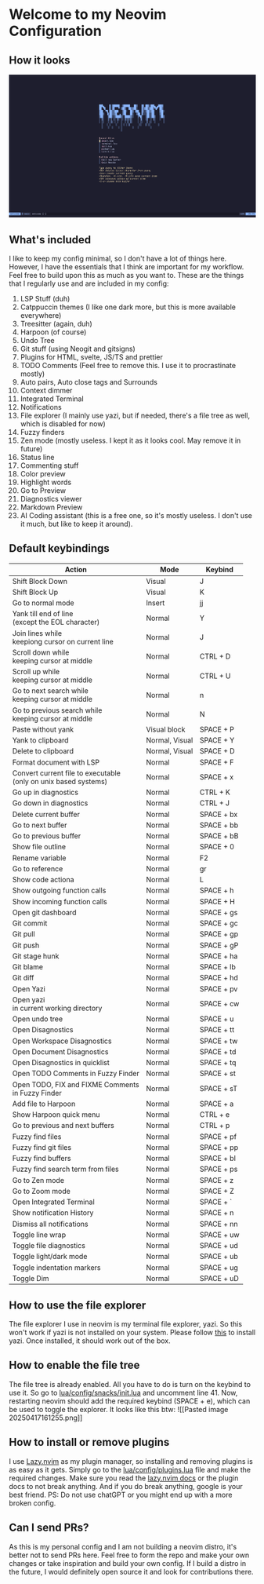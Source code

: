 # Welcome to my Neovim Configuration
## How it looks
![alt text](dashboard.png)
## What's included
I like to keep my config minimal, so I don't have a lot of things here. However, I have the essentials that I think are important for my workflow. Feel free to build upon this as much as you want to. These are the things that I regularly use and are included in my config:
1. LSP Stuff (duh)
2. Catppuccin themes (I like one dark more, but this is more available everywhere)
3. Treesitter (again, duh)
4. Harpoon (of course)
5. Undo Tree
6. Git stuff (using Neogit and gitsigns)
7. Plugins for HTML, svelte, JS/TS and prettier
8. TODO Comments (Feel free to remove this. I use it to procrastinate mostly)
9. Auto pairs, Auto close tags and Surrounds
10. Context dimmer
11. Integrated Terminal
12. Notifications
13. File explorer (I mainly use yazi, but if needed, there's a file tree as well, which is disabled for now)
14. Fuzzy finders
15. Zen mode (mostly useless. I kept it as it looks cool. May remove it in future)
16. Status line
17. Commenting stuff
18. Color preview
19. Highlight words
20. Go to Preview
21. Diagnostics viewer
22. Markdown Preview
23. AI Coding assistant (this is a free one, so it's mostly useless. I don't use it much, but like to keep it around).
## Default keybindings

| Action                                                             | Mode           | Keybind    |
| ------------------------------------------------------------------ | -------------- | ---------- |
| Shift Block Down                                                   | Visual         | J          |
| Shift Block Up                                                     | Visual         | K          |
| Go to normal mode                                                  | Insert         | jj         |
| Yank till end of line<br>(except the EOL character)                | Normal         | Y          |
| Join lines while<br>keepiong cursor on current line                | Normal         | J          |
| Scroll down while<br>keeping cursor at middle                      | Normal         | CTRL + D   |
| Scroll up while<br>keeping cursor at middle                        | Normal         | CTRL + U   |
| Go to next search while<br>keeping cursor at middle                | Normal         | n          |
| Go to previous search while<br>keeping cursor at middle            | Normal         | N          |
| Paste without yank                                                 | Visual block   | SPACE + P  |
| Yank to clipboard                                                  | Normal, Visual | SPACE + Y  |
| Delete to clipboard                                                | Normal, Visual | SPACE + D  |
| Format document with LSP                                           | Normal         | SPACE + F  |
| Convert current file to executable<br>(only on unix based systems) | Normal         | SPACE + x  |
| Go up in diagnostics                                               | Normal         | CTRL + K   |
| Go down in diagnostics                                             | Normal         | CTRL + J   |
| Delete current buffer                                              | Normal         | SPACE + bx |
| Go to next buffer                                                  | Normal         | SPACE + bb |
| Go to previous buffer                                              | Normal         | SPACE + bB |
| Show file outline                                                  | Normal         | SPACE + 0  |
| Rename variable                                                    | Normal         | F2         |
| Go to reference                                                    | Normal         | gr         |
| Show code actiona                                                  | Normal         | L          |
| Show outgoing function calls                                       | Normal         | SPACE + h  |
| Show incoming function calls                                       | Normal         | SPACE + H  |
| Open git dashboard                                                 | Normal         | SPACE + gs |
| Git commit                                                         | Normal         | SPACE + gc |
| Git pull                                                           | Normal         | SPACE + gp |
| Git push                                                           | Normal         | SPACE + gP |
| Git stage hunk                                                     | Normal         | SPACE + ha |
| Git blame                                                          | Normal         | SPACE + lb |
| Git diff                                                           | Normal         | SPACE + hd |
| Open Yazi                                                          | Normal         | SPACE + pv |
| Open yazi<br>in current working directory                          | Normal         | SPACE + cw |
| Open undo tree                                                     | Normal         | SPACE + u  |
| Open Disagnostics                                                  | Normal         | SPACE + tt |
| Open Workspace Disagnostics                                        | Normal         | SPACE + tw |
| Open Document Disagnostics                                         | Normal         | SPACE + td |
| Open Disagnostics in quicklist                                     | Normal         | SPACE + tq |
| Open TODO Comments in Fuzzy Finder                                 | Normal         | SPACE + st |
| Open TODO, FIX and FIXME Comments<br>in Fuzzy Finder               | Normal         | SPACE + sT |
| Add file to Harpoon                                                | Normal         | SPACE + a  |
| Show Harpoon quick menu                                            | Normal         | CTRL + e   |
| Go to previous and next buffers                                    | Normal         | CTRL + p   |
| Fuzzy find files                                                   | Normal         | SPACE + pf |
| Fuzzy find git files                                               | Normal         | SPACE + pp |
| Fuzzy find buffers                                                 | Normal         | SPACE + bl |
| Fuzzy find search term from files                                  | Normal         | SPACE + ps |
| Go to Zen mode                                                     | Normal         | SPACE + z  |
| Go to Zoom mode                                                    | Normal         | SPACE + Z  |
| Open Integrated Terminal                                           | Normal         | SPACE + `  |
| Show notification History                                          | Normal         | SPACE + n  |
| Dismiss all notifications                                          | Normal         | SPACE + nn |
| Toggle line wrap                                                   | Normal         | SPACE + uw |
| Toggle file diagnostics                                            | Normal         | SPACE + ud |
| Toggle light/dark mode                                             | Normal         | SPACE + ub |
| Toggle indentation markers                                         | Normal         | SPACE + ug |
| Toggle Dim                                                         | Normal         | SPACE + uD |
## How to use the file explorer
The file explorer I use in neovim is my terminal file explorer, yazi. So this won't work if yazi is not installed on your system. Please follow [this](https://yazi-rs.github.io/docs/installation/) to install yazi. Once installed, it should work out of the box.
## How to enable the file tree
The file tree is already enabled. All you have to do is turn on the keybind to use it. So go to [lua/config/snacks/init.lua](lua/config/snacks/init.lua) and uncomment line 41. Now, restarting neovim should add the required keybind (SPACE + e), which can be used to toggle the explorer. It looks like this btw:
![[Pasted image 20250417161255.png]]
## How to install or remove plugins
I use [Lazy.nvim](https://github.com/folke/lazy.nvim) as my plugin manager, so installing and removing plugins is as easy as it gets. Simply go to the [lua/config/plugins.lua](lua/config/plugins.lua) file and make the required changes. Make sure you read the [lazy.nvim docs](https://lazy.folke.io/configuration) or the plugin docs to not break anything. And if you do break anything, google is your best friend.
PS: Do not use chatGPT or you might end up with a more broken config.
## Can I send PRs?
As this is my personal config and I am not building a neovim distro, it's better not to send PRs here. Feel free to form the repo and make your own changes or take inspiration and build your own config. If I build a distro in the future, I would definitely open source it and look for contributions there.